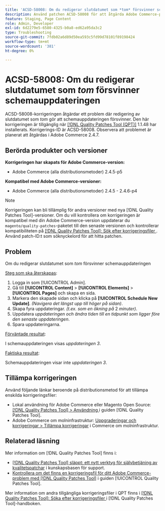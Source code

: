 ```yaml
---
title: 'ACSD-58008: Om du redigerar slutdatumet som *tom* försvinner schemauppdateringen'
description: Använd patchen ACSD-58008 för att åtgärda Adobe Commerce-problemet där redigering av slutdatumet som *tom* gör att schemauppdateringen försvinner.
feature: Staging, Page Content
role: Admin, Developer
exl-id: 6d2279e5-6580-4325-b0a8-ed62a95da3c2
type: Troubleshooting
source-git-commit: 7fdb02a6d89d50ea593c5fd99d78101f89198424
workflow-type: tm+mt
source-wordcount: '381'
ht-degree: 0%

---
```


# ACSD-58008: Om du redigerar slutdatumet som *tom* försvinner schemauppdateringen

ACSD-58008-korrigeringen åtgärdar ett problem där redigering av slutdatumet som *tom* gör att schemauppdateringen försvinner. Den här korrigeringen är tillgänglig när [[!DNL Quality Patches Tool (QPT)]](https://experienceleague.adobe.com/sv/docs/commerce-operations/tools/quality-patches-tool/quality-patches-tool-to-self-serve-quality-patches) 1.1.48 har installerats. Korrigerings-ID är ACSD-58008. Observera att problemet är planerat att åtgärdas i Adobe Commerce 2.4.7.

## Berörda produkter och versioner

**Korrigeringen har skapats för Adobe Commerce-version:**

* Adobe Commerce (alla distributionsmetoder) 2.4.5-p5

**Kompatibel med Adobe Commerce-versioner:**

* Adobe Commerce (alla distributionsmetoder) 2.4.5 - 2.4.6-p4

>[!NOTE]
>
>Korrigeringen kan bli tillämplig för andra versioner med nya [!DNL Quality Patches Tool]-versioner. Om du vill kontrollera om korrigeringen är kompatibel med din Adobe Commerce-version uppdaterar du `magento/quality-patches`-paketet till den senaste versionen och kontrollerar kompatibiliteten på [[!DNL Quality Patches Tool]: Sök efter korrigeringsfiler ](https://experienceleague.adobe.com/tools/commerce-quality-patches/index.html?lang=sv-SE). Använd patch-ID:t som söknyckelord för att hitta patchen.

## Problem

Om du redigerar slutdatumet som *tom* försvinner schemauppdateringen

<u>Steg som ska återskapas</u>:

1. Logga in som [!UICONTROL Admin].
1. Gå till **[!UICONTROL Content]** > **[!UICONTROL Elements]** > **[!UICONTROL Pages]** och skapa en sida.
1. Markera den skapade sidan och klicka på **[!UICONTROL Schedule New Update]**. *(Navigera det längst upp till höger på sidan)*.
1. Skapa fyra uppdateringar. *(t.ex. som en ökning på* 2 *minuter)*.
1. Uppdatera *uppdateringen* *och ändra tiden till en tidpunkt som ligger före den senaste uppdateringen*.
1. Spara uppdateringarna.

<u>Förväntade resultat</u>:

I schemauppdateringen visas *uppdateringen 3*.

<u>Faktiska resultat</u>:

Schemauppdateringen visar inte *uppdateringen 3*.

## Tillämpa korrigeringen

Använd följande länkar beroende på distributionsmetod för att tillämpa enskilda korrigeringsfiler:

* Lokal användning för Adobe Commerce eller Magento Open Source: [[!DNL Quality Patches Tool] > Användning ](/help/tools/quality-patches-tool/usage.md) i guiden [!DNL Quality Patches Tool].
* Adobe Commerce om molninfrastruktur: [Uppgraderingar och korrigeringar > Tillämpa korrigeringar](https://experienceleague.adobe.com/docs/commerce-cloud-service/user-guide/develop/upgrade/apply-patches.html?lang=sv-SE) i Commerce om molninfrastruktur.

## Relaterad läsning

Mer information om [!DNL Quality Patches Tool] finns i:

* [[!DNL Quality Patches Tool] släppt: ett nytt verktyg för självbetjäning av kvalitetspatchar](https://experienceleague.adobe.com/sv/docs/commerce-operations/tools/quality-patches-tool/quality-patches-tool-to-self-serve-quality-patches) i kunskapsbasen för support.
* [Kontrollera om det finns en korrigeringsfil för ditt Adobe Commerce-problem med  [!DNL Quality Patches Tool]](/help/tools/quality-patches-tool/patches-available-in-qpt/check-patch-for-magento-issue-with-magento-quality-patches.md) i guiden [!UICONTROL Quality Patches Tool].


Mer information om andra tillgängliga korrigeringsfiler i QPT finns i [[!DNL Quality Patches Tool]: Söka efter korrigeringsfiler ](https://experienceleague.adobe.com/tools/commerce-quality-patches/index.html?lang=sv-SE) i [!DNL Quality Patches Tool]-handboken.

